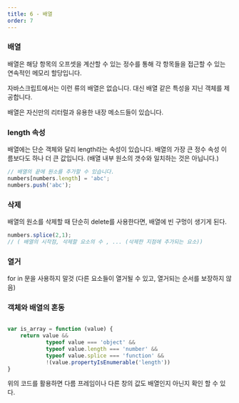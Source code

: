 ```yaml
---
title: 6 - 배열
order: 7 
---
```


### 배열 

배열은 해당 항목의 오프셋을 계산할 수 있는 정수를 통해 
각 항목들을 접근할 수 있는 연속적인 메모리 할당입니다. 

자바스크립트에서는 이런 류의 배열은 없습니다. 
대신 배열 같은 특성을 지닌 객체를 제공합니다. 

배열은 자신만의 리터럴과 유용한 내장 메소드들이 있습니다. 

### length 속성 

배열에는 단순 객체와 달리 length라는 속성이 있습니다. 
배열의 가장 큰 정수 속성 이름보다도 하나 더 큰 값입니다. 
(배열 내부 원소의 갯수와 일치하는 것은 아닙니다.)


```javascript 
// 배열의 끝에 원소를 추가할 수 있습니다. 
numbers[numbers.length] = 'abc'; 
numbers.push('abc'); 
```

### 삭제 

배열의 원소를 삭제할 때 단순히 delete를 사용한다면, 
배열에 빈 구멍이 생기게 된다. 

```javascript
numbers.splice(2,1); 
// ( 배열의 시작점, 삭제할 요소의 수 , ... (삭제한 지점에 추가되는 요소))
```

### 열거 

for in 문을 사용하지 말것 
(다른 요소들이 열거될 수 있고, 열거되는 순서를 보장하지 않음)


### 객체와 배열의 혼동

```javascript 

var is_array = function (value) { 
    return value &&
            typeof value === 'object' && 
            typeof value.length === 'number' && 
            typeof value.splice === 'function' && 
            !(value.propertyIsEnumerable('length'))
}
```

위의 코드를 활용하면
다름 프레임이나 다른 창의 값도 배열인지 아닌지 확인 할 수 있다. 

